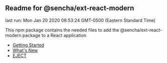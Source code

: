 ## Readme for @sencha/ext-react-modern

last run: Mon Jan 20 2020 08:53:24 GMT-0500 (Eastern Standard Time)

This npm package contains the needed files to add the @sencha/ext-react-modern package to a React application

- [Getting Started](https://github.com/sencha/ext-react/blob/ext-react-7.1.x/packages/ext-react-modern/GETTING_STARTED.md)
- [What's New](https://github.com/sencha/ext-react/blob/ext-react-7.1.x/packages/ext-react-modern/WHATS_NEW.md)
- [EJECT](https://github.com/sencha/ext-react/blob/ext-react-7.1.x/packages/ext-react-modern/EJECT.md)
